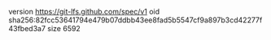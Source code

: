 version https://git-lfs.github.com/spec/v1
oid sha256:82fcc53641794e479b07ddbb43ee8fad5b5547cf9a897b3cd42277f43fbed3a7
size 6592
